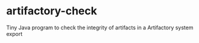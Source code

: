# artifactory-check
Tiny Java program to check the integrity of artifacts in a Artifactory system export
